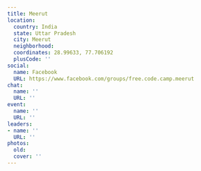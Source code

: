 ```yaml
---
title: Meerut
location:
  country: India
  state: Uttar Pradesh
  city: Meerut
  neighborhood: 
  coordinates: 28.99633, 77.706192
  plusCode: ''
social:
  name: Facebook
  URL: https://www.facebook.com/groups/free.code.camp.meerut
chat:
  name: ''
  URL: ''
event:
  name: ''
  URL: ''
leaders:
- name: ''
  URL: ''
photos:
  old: 
  cover: ''
---
```

